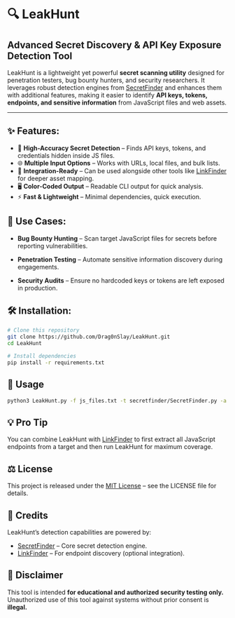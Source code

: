 # 🔍 LeakHunt
## Advanced Secret Discovery & API Key Exposure Detection Tool

LeakHunt is a lightweight yet powerful **secret scanning utility** designed for penetration testers, bug bounty hunters, and security researchers.
It leverages robust detection engines from [SecretFinder](https://github.com/m4ll0k/SecretFinder) and enhances them with additional features, making it easier to identify **API keys, tokens, endpoints, and sensitive information** from JavaScript files and web assets.

---
## ✨ Features:
- 🚀 **High-Accuracy Secret Detection** – Finds API keys, tokens, and credentials hidden inside JS files.
- 🌐 **Multiple Input Options** – Works with URLs, local files, and bulk lists.
- 🎯 **Integration-Ready** – Can be used alongside other tools like [LinkFinder](https://github.com/GerbenJavado/LinkFinder) for deeper asset mapping.
- 🖥 **Color-Coded Output** – Readable CLI output for quick analysis.
- ⚡ **Fast & Lightweight** – Minimal dependencies, quick execution.


## 📌 Use Cases:
- **Bug Bounty Hunting** – Scan target JavaScript files for secrets before reporting vulnerabilities.

- **Penetration Testing** – Automate sensitive information discovery during engagements.

- **Security Audits** – Ensure no hardcoded keys or tokens are left exposed in production.

## 🛠 Installation:
```bash
# Clone this repository
git clone https://github.com/Drag0nSlay/LeakHunt.git
cd LeakHunt

# Install dependencies
pip install -r requirements.txt
```

## 🚀 Usage
```bash
python3 LeakHunt.py -f js_files.txt -t secretfinder/SecretFinder.py -a "-o cli"
```

## 💡 Pro Tip
You can combine LeakHunt with [LinkFinder](https://github.com/GerbenJavado/LinkFinder) to first extract all JavaScript endpoints from a target and then run LeakHunt for maximum coverage.

## ⚖ License
This project is released under the [MIT License](https://github.com/Drag0nSlay/LeakHunt/tree/main?tab=MIT-1-ov-file) – see the LICENSE file for details.

## 🙏 Credits
LeakHunt’s detection capabilities are powered by:
- [SecretFinder](https://github.com/m4ll0k/SecretFinder) – Core secret detection engine.
- [LinkFinder](https://github.com/GerbenJavado/LinkFinder) – For endpoint discovery (optional integration).

## 📢 Disclaimer
This tool is intended **for educational and authorized security testing only.**
Unauthorized use of this tool against systems without prior consent is **illegal.**
